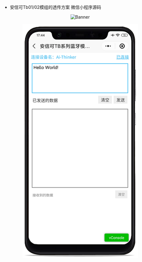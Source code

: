 - 安信可Tb01/02模组的透传方案 微信小程序源码

<p align="center">

  <img src="https://img.alicdn.com/imgextra/i1/2922621297/O1CN01XgJTKh1LS4H0ugNWc_!!2922621297.png"  alt="Banner"  width="520px" height="414px"  />
</p>


 <p align="center">
  <img src="images/aithinker-mini.png"  alt="Banner" />
</p>
